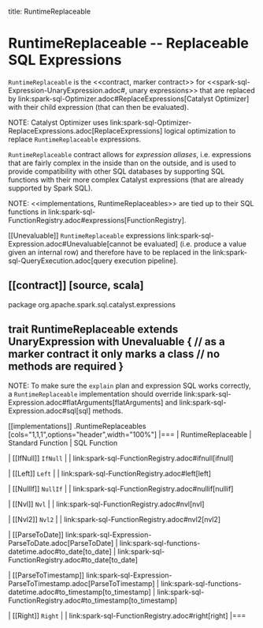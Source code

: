 title: RuntimeReplaceable

# RuntimeReplaceable -- Replaceable SQL Expressions

`RuntimeReplaceable` is the <<contract, marker contract>> for <<spark-sql-Expression-UnaryExpression.adoc#, unary expressions>> that are replaced by link:spark-sql-Optimizer.adoc#ReplaceExpressions[Catalyst Optimizer] with their child expression (that can then be evaluated).

NOTE: Catalyst Optimizer uses link:spark-sql-Optimizer-ReplaceExpressions.adoc[ReplaceExpressions] logical optimization to replace `RuntimeReplaceable` expressions.

`RuntimeReplaceable` contract allows for *expression aliases*, i.e. expressions that are fairly complex in the inside than on the outside, and is used to provide compatibility with other SQL databases by supporting SQL functions with their more complex Catalyst expressions (that are already supported by Spark SQL).

NOTE: <<implementations, RuntimeReplaceables>> are tied up to their SQL functions in link:spark-sql-FunctionRegistry.adoc#expressions[FunctionRegistry].

[[Unevaluable]]
`RuntimeReplaceable` expressions link:spark-sql-Expression.adoc#Unevaluable[cannot be evaluated] (i.e. produce a value given an internal row) and therefore have to be replaced in the link:spark-sql-QueryExecution.adoc[query execution pipeline].

[[contract]]
[source, scala]
----
package org.apache.spark.sql.catalyst.expressions

trait RuntimeReplaceable extends UnaryExpression with Unevaluable {
  // as a marker contract it only marks a class
  // no methods are required
}
----

NOTE: To make sure the `explain` plan and expression SQL works correctly, a `RuntimeReplaceable` implementation should override link:spark-sql-Expression.adoc#flatArguments[flatArguments] and link:spark-sql-Expression.adoc#sql[sql] methods.

[[implementations]]
.RuntimeReplaceables
[cols="1,1,1",options="header",width="100%"]
|===
| RuntimeReplaceable
| Standard Function
| SQL Function

| [[IfNull]] `IfNull`
|
| link:spark-sql-FunctionRegistry.adoc#ifnull[ifnull]

| [[Left]] `Left`
|
| link:spark-sql-FunctionRegistry.adoc#left[left]

| [[NullIf]] `NullIf`
|
| link:spark-sql-FunctionRegistry.adoc#nullif[nullif]

| [[Nvl]] `Nvl`
|
| link:spark-sql-FunctionRegistry.adoc#nvl[nvl]

| [[Nvl2]] `Nvl2`
|
| link:spark-sql-FunctionRegistry.adoc#nvl2[nvl2]

| [[ParseToDate]] link:spark-sql-Expression-ParseToDate.adoc[ParseToDate]
| link:spark-sql-functions-datetime.adoc#to_date[to_date]
| link:spark-sql-FunctionRegistry.adoc#to_date[to_date]

| [[ParseToTimestamp]] link:spark-sql-Expression-ParseToTimestamp.adoc[ParseToTimestamp]
| link:spark-sql-functions-datetime.adoc#to_timestamp[to_timestamp]
| link:spark-sql-FunctionRegistry.adoc#to_timestamp[to_timestamp]

| [[Right]] `Right`
|
| link:spark-sql-FunctionRegistry.adoc#right[right]
|===
